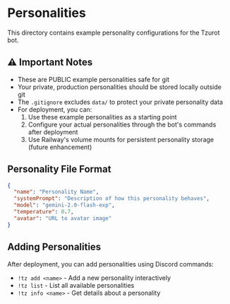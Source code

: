 # Personalities

This directory contains example personality configurations for the Tzurot bot.

## ⚠️ Important Notes

- These are PUBLIC example personalities safe for git
- Your private, production personalities should be stored locally outside git
- The `.gitignore` excludes `data/` to protect your private personality data
- For deployment, you can:
  1. Use these example personalities as a starting point
  2. Configure your actual personalities through the bot's commands after deployment
  3. Use Railway's volume mounts for persistent personality storage (future enhancement)

## Personality File Format

```json
{
  "name": "Personality Name",
  "systemPrompt": "Description of how this personality behaves",
  "model": "gemini-2.0-flash-exp",
  "temperature": 0.7,
  "avatar": "URL to avatar image"
}
```

## Adding Personalities

After deployment, you can add personalities using Discord commands:
- `!tz add <name>` - Add a new personality interactively
- `!tz list` - List all available personalities
- `!tz info <name>` - Get details about a personality
